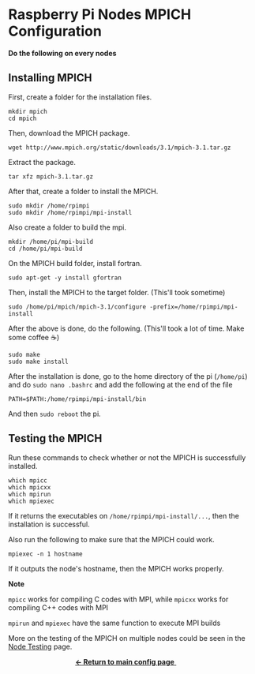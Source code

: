# Raspberry Pi Nodes MPICH Configuration
**Do the following on every nodes**

## Installing MPICH
First, create a folder for the installation files.
```
mkdir mpich
cd mpich
```
Then, download the MPICH package.
```
wget http://www.mpich.org/static/downloads/3.1/mpich-3.1.tar.gz
```
Extract the package.
```
tar xfz mpich-3.1.tar.gz
```

After that, create a folder to install the MPICH.
```
sudo mkdir /home/rpimpi
sudo mkdir /home/rpimpi/mpi-install
```
Also create a folder to build the mpi.
```
mkdir /home/pi/mpi-build
cd /home/pi/mpi-build
```
On the MPICH build folder, install fortran.
```
sudo apt-get -y install gfortran
```
Then, install the MPICH to the target folder. (This'll took sometime)
```
sudo /home/pi/mpich/mpich-3.1/configure -prefix=/home/rpimpi/mpi-install
```
After the above is done, do the following. (This'll took a lot of time. Make some coffee :coffee:)
```
sudo make
sudo make install
```

After the installation is done, go to the home directory of the pi (`/home/pi`) and do `sudo nano .bashrc` and add the following at the end of the file
```
PATH=$PATH:/home/rpimpi/mpi-install/bin
```

And then `sudo reboot` the pi.

## Testing the MPICH
Run these commands to check whether or not the MPICH is successfully installed.
```
which mpicc
which mpicxx
which mpirun
which mpiexec
```
If it returns the executables on `/home/rpimpi/mpi-install/...`, then the installation is successful.

Also run the following to make sure that the MPICH could work.
```
mpiexec -n 1 hostname
```
If it outputs the node's hostname, then the MPICH works properly.

**Note**

`mpicc` works for compiling C codes with MPI, while `mpicxx` works for compiling C++ codes with MPI

`mpirun` and `mpiexec` have the same function to execute MPI builds

More on the testing of the MPICH on multiple nodes could be seen in the [Node Testing](https://github.com/ReinhartC/Parallel-RSA-on-Raspberry-Pi/blob/master/Configurations/Testing.md "Testing") page.

<p align="center">
	<a href="https://github.com/ReinhartC/Parallel-RSA-on-Raspberry-Pi/tree/master/Configurations">
		<b>← Return to main config page</b>
	</a>  
</p>